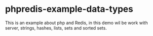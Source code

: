 phpredis-example-data-types
===========================

This is an example about php and Redis, in this demo wil be work with server, strings, hashes, lists, sets and sorted sets.
